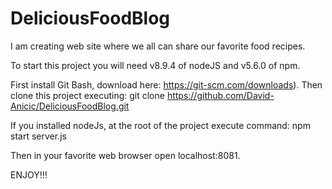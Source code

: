 # DeliciousFoodBlog
I am creating web site where we all can share our favorite food recipes.

To start this project you will need v8.9.4 of nodeJS and v5.6.0 of npm.

First install Git Bash, download here: https://git-scm.com/downloads).
Then clone this project executing: git clone https://github.com/David-Anicic/DeliciousFoodBlog.git 

If you installed nodeJs, at the root of the project execute command: npm start server.js

Then in your favorite web browser open localhost:8081.

ENJOY!!!
